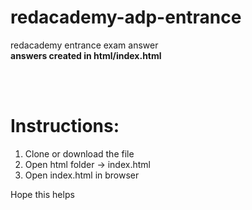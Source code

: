# redacademy-adp-entrance
redacademy entrance exam answer
<br>
<b>answers created in html/index.html</b>

<br><br>
# Instructions:
1. Clone or download the file
2. Open html folder -> index.html
3. Open index.html in browser

Hope this helps 
